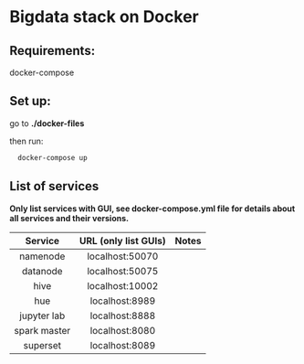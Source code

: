 # Bigdata stack on Docker
## Requirements: 
docker-compose

## Set up:
  go to **./docker-files**

  then run:
  
  ```bash
	docker-compose up
  ```

## List of services 
**Only list services with GUI, see docker-compose.yml file for details about all services and their versions.**

Service|URL (only list GUIs)|Notes|
| :---:   | :---: | :---: |
namenode|localhost:50070||
datanode|localhost:50075||
hive|localhost:10002||
hue|localhost:8989||
jupyter lab|localhost:8888||
spark master|localhost:8080||
superset|localhost:8089||





